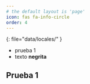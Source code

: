 ```yaml
---
# the default layout is 'page'
icon: fas fa-info-circle
order: 4
---
```


{: file="data/locales/" }

- prueba 1
- texto **negrita**


## Prueba 1

